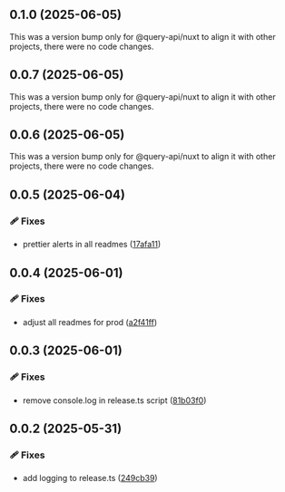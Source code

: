 ## 0.1.0 (2025-06-05)

This was a version bump only for @query-api/nuxt to align it with other projects, there were no code
changes.

## 0.0.7 (2025-06-05)

This was a version bump only for @query-api/nuxt to align it with other projects, there were no code
changes.

## 0.0.6 (2025-06-05)

This was a version bump only for @query-api/nuxt to align it with other projects, there were no code
changes.

## 0.0.5 (2025-06-04)

### 🩹 Fixes

- prettier alerts in all readmes
  ([17afa11](https://github.com/samuelreichor/query-api/commit/17afa11))

## 0.0.4 (2025-06-01)

### 🩹 Fixes

- adjust all readmes for prod ([a2f41ff](https://github.com/samuelreichor/query-api/commit/a2f41ff))

## 0.0.3 (2025-06-01)

### 🩹 Fixes

- remove console.log in release.ts script
  ([81b03f0](https://github.com/samuelreichor/query-api/commit/81b03f0))

## 0.0.2 (2025-05-31)

### 🩹 Fixes

- add logging to release.ts ([249cb39](https://github.com/samuelreichor/query-api/commit/249cb39))
